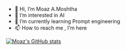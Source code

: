 - 👋 Hi, I’m Moaz A.Moshtha
- 👀 I’m interested in AI
- 🌱 I’m currently learning Prompt engineering
- 📫 How to reach me , I’m here

<!---
MoazAMoshtha/MoazAMoshtha is a ✨ special ✨ repository because its `README.md` (this file) appears on your GitHub profile.
You can click the Preview link to take a look at your changes.
--->
[![Moaz's GitHub stats](https://github-readme-stats.vercel.app/api?username=moazmoshtha)](https://github.com/moazmoshtha)
